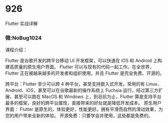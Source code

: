 # 926
Flutter 实战详解
### 微:NoBug1024 


课程介绍：

Flutter 是谷歌开发的跨平台移动 UI 开发框架，可以快速在 iOS 和 Android 上构建高质量的原生用户界面。 Flutter 可以与现有的代码一起工作。在全世界，Flutter 正在被越来越多的开发者和组织使用，并且 Flutter 是完全免费、开源的。

跨平台：Flutter 至少可以跨 4 种平台，甚至支持嵌入式开发。常用的有 Linux、Android、iOS，甚至可以在谷歌最新的操作系统上 Fuchsia 运行，经过第三方扩展，甚至可以跑在 MacOS 和 Windows 上，到目前为止，Flutter 算是支持平台最多的框架，良好的跨平台属性，直接带来的好处就是降低开发成本。
原生用户界面： Flutter 是原生的，体验更好，性能更好。拥有平滑而自然的滑动效果，为您的用户带来全新的体验。
开源免费：只要学会并使用，这些都是免费的。

